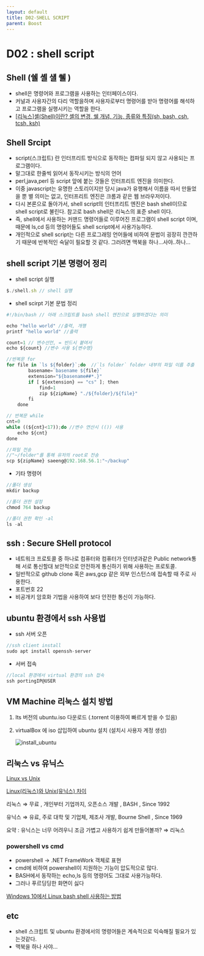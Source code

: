 ```yaml
---
layout: default
title: D02-SHELL SCRIPT
parent: Boost
---
```

# D02 : shell script


## Shell (쉘 셸 섈 쒤 )
- shell은 명령어와 프로그램을 사용하는 인터페이스이다.
- 커널과 사용자간의 다리 역할을하며 사용자로부터 명령어를 받아 명령어를 해석하고 프로그램을 실행시키는 역할을 한다.
- [[리눅스]셸(Shell)이란? 셸의 변경, 쉘 개념, 기능, 종류와 특징(sh, bash, csh, tcsh, ksh)](https://jhnyang.tistory.com/57)

## Shell Srcipt
- script(스크립트) 란 인터프리트 방식으로 동작하는 컴파일 되지 않고 사용되는 프로그램이다.
- 말그대로 한줄씩 읽어서 동작시키는 방식의 언어
- perl,java,perl 등 script 앞에 붙는 것들은 인터프리트 엔진을 의미한다.
- 이중 javascript는 유명한 스토리이지만 당시 java가 유행해서 이름을 따서 만들었을 뿐 별 의미는 없고, 인터프리트 엔진은 크롬과 같은 웹 브라우저이다.
- 다시 본론으로 돌아가서, shell script의 인터프리트 엔진은 bash shell이므로 shell script로 불린다. 참고로 bash shell은 리눅스의 표준 shell 이다.
- 즉, shell에서 사용하는 커맨드 명령어들로 이루어진 프로그램이 shell script 이며, 때문에 ls,cd 등의 명령어들도 shell script에서 사용가능하다.
- 개인적으로 shell script는 다른 프로그래밍 언어들에 비하여 문법이 굉장히 깐깐하기 때문에 반복적인 숙달이 필요할 것 같다. 그러려면 맥북을 하나...사야..하나... 

## shell script 기본 명령어 정리 

- shell script 실행
  
```jsx
$./shell.sh // shell 실행
```
- shell scirpt 기본 문법 정리
  
```jsx
#!/bin/bash // 아래 스크립트를 bash shell 엔진으로 실행하겠다는 의미

echo "hello world" //출력, 개행
printf "hello world" //출력

count=1 // 변수선언, = 반드시 붙여서
echo ${count} //변수 사용 ${변수명}

//반복문 for
for file in `ls ${folder}`;do  //`ls folder` folder 내부의 파일 이름 추출
		basename=`basename ${file}`
		extension="${basename##*.}"
		if [ ${extension} == "cs" ]; then
			find=1
			zip ${zipName} "./${folder}/${file}"
		fi
	done

// 반복문 while
cnt=0
while ((${cnt}<17));do //변수 연산시 (()) 사용
	echo ${cnt}
done

//파일 전송 
//"~/folder"를 통해 유저의 root로 전송
scp ${zipName} saeeng@192.168.56.1:"~/backup"
```
- 기타 명령어

```jsx
//폴더 생성
mkdir backup

//폴더 권한 설정
chmod 764 backup

//폴더 권한 확인 -al
ls -al
```


## ssh : Secure SHell protocol
- 네트워크 프로토콜 중 하나로 컴퓨터와 컴퓨터가 인터넷과같은 Public network통해 서로 통신할대 보안적으로 안전하게 통신하기 위해 사용하는 프로토콜.
- 일반적으로 github clone 혹은 aws,gcp 같은 외부 인스턴스에 접속할 때 주로 사용한다.
- 포트번호 22
- 비공개키 암호화 기법을 사용하여 보다 안전한 통신이 가능하다.

## ubuntu 환경에서 ssh 사용법

- ssh 서버 오픈
```jsx
//ssh client install
sudo apt install openssh-server
```

- 서버 접속
```jsx
//local 환경에서 virtual 환경의 ssh 접속
ssh portingIP@USER
```


## VM Machine 리눅스 설치 방법

1. lts 버전의 ubuntu.iso 다운로드 (.torrent 이용하여 빠르게 받을 수 있음)
2. virtualBox 에 iso 삽입하여 ubuntu 설치 (설치시 사용자 계정 생성) 

    ![install_ubuntu](https://user-images.githubusercontent.com/41819176/91638971-3e317a00-ea4e-11ea-8b2b-a0ef1eb8ef21.png)




## 리눅스 vs 유닉스

[Linux vs Unix](https://www.diffen.com/difference/Linux_vs_Unix)

[Linux(리눅스)와 Unix(유닉스) 차이](http://blog.naver.com/PostView.nhn?blogId=limoremo&logNo=220533015236)

리눅스 ⇒ 무료 , 개인부터 기업까지, 오픈소스 개발 , BASH , Since 1992

유닉스 ⇒ 유료, 주로 대학 및 기업체, 제조사 개발,  Bourne Shell , Since 1969

요약 : 유닉스는 너무 어려우니 조금 가볍고 사용하기 쉽게 만들어볼까? ⇒ 리눅스



### powershell vs cmd

- powershell → .NET FrameWork 객체로 표현
- cmd에 비하여 powershell이 지원하는 기능이 압도적으로 많다.
- BASH에서 동작하는 echo,ls 등의 명령어도 그대로 사용가능하다.
- 그러나 푸르딩딩한 화면이 싫다

[Windows 10에서 Linux bash shell 사용하는 방법](https://webisfree.com/2017-05-10/window-10%EC%97%90%EC%84%9C-linux-bash-shell-%EC%82%AC%EC%9A%A9%ED%95%98%EB%8A%94-%EB%B0%A9%EB%B2%95)


## etc
- shell 스크립트 및 ubuntu 환경에서의 명령어들은 계속적으로 익숙해질 필요가 있는것같다.
- 맥북을 하나 사야...